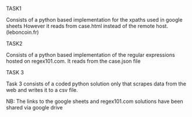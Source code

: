 TASK1

Consists of a python based implementation for the xpaths used in google sheets
However it reads from case.html instead of the remote host. (leboncoin.fr)

TASK2

Consists of a python based implementation of the regular expressions hosted on regex101.com.
It reads from the case.json file

TASK 3

Task 3 consists of a coded python solution only that scrapes data
from the web and writes it to a csv file.

NB: The links to the google sheets and regex101.com solutions have been shared via
google drive
